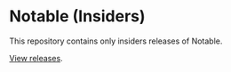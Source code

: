 # Notable (Insiders)

This repository contains only insiders releases of Notable.

[View releases](https://github.com/notable/notable-insiders/releases).
